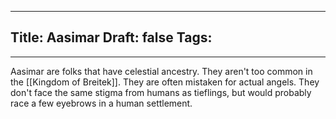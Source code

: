 
---
Title: Aasimar
Draft: false
Tags:
  - 
---

Aasimar are folks that have celestial ancestry. They aren't too common in the [[Kingdom of Breitek]]. They are often mistaken for actual angels. They don't face the same stigma from humans as tieflings, but would probably race a few eyebrows in a human settlement. 